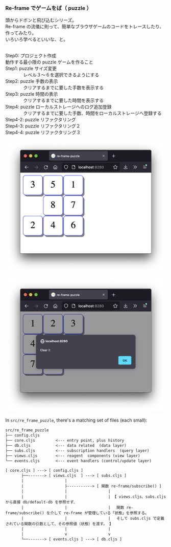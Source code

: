### Re-frame でゲームをば（ puzzle ）

頭からドボンと飛び込むシリーズ。<br>
Re-frame の流儀に則って、簡単なブラウザゲームのコードをトレースしたり、作ってみたり。<br>
いろいろ学べるといいな、と。<br><br>

Step0: プロジェクト作成<br>
       動作する最小限の puzzle ゲームを作ること<br>
Step1: puzzle サイズ変更<br>
　　　　レベル３〜６を選択できるようにする<br>
Step2: puzzle 手数の表示<br>
　　　　クリアするまでに要した手数を表示する<br>
Step3: puzzle 時間の表示<br>
　　　　クリアするまでに要した時間を表示する<br>
Step4: puzzle ローカルストレージへのログ追加登録<br>
　　　　クリアするまでに要した手数、時間をローカルストレージへ登録する<br>
Step4-2: puzzle リファクタリング<br>
Step4-3: puzzle リファクタリング２<br>
Step4-4: puzzle リファクタリング３<br>

<!--

Step5: puzzle <br>
-->

![todo](https://github.com/gima326/games/blob/main/puzzle/readme_img/step0-1.png)

![todo](https://github.com/gima326/games/blob/main/puzzle/readme_img/step0-2.png)


In `src/re_frame_puzzle`, there's a matching set of files (each small):
```
src/re_frame_puzzle
├── config.cljs
├── core.cljs         <--- entry point, plus history
├── db.cljs           <--- data related  (data layer)
├── subs.cljs         <--- subscription handlers  (query layer)
├── views.cljs        <--- reagent  components (view layer)
└── events.cljs       <--- event handlers (control/update layer)
```

```
[ core.cljs ] ---> [ config.cljs ]
       ├──-------> [ views.cljs  ] ---> [ subs.cljs ]
       |                  |
       |                  ├-----------> [ 関数 re-frame/subscribe() ]
       |                  |                  |
       |                  |                  | 【 views.cljs、subs.cljs から直接 db/default-db を参照せず、
       |                  |                  | 　関数 re-frame/subscribe() を介して re-frame が管理している「状態」を参照する。
       |                  |                  | 　そして subs.cljs で定義されている関数の引数として、その参照値（状態）を渡す。 】
       |                  |                  |
       |                  v                  v
       └──-------> [ events.cljs ] ---> [ db.cljs ]
```

<!--
## References

- 「[Re−frame 入門][1]」<br>
[ `https://qiita.com/snufkon/items/1d409c984faaa3c390a1` ]<br>
- 「[Reagent: Minimalistic React for ClojureScript][2]」<br>
[ `https://reagent-project.github.io/` ]<br>

[1]: https://qiita.com/snufkon/items/1d409c984faaa3c390a1
[2]: https://reagent-project.github.io/
-->
